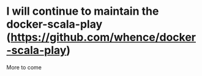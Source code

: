 # I will continue to maintain the docker-scala-play (https://github.com/whence/docker-scala-play)

More to come
